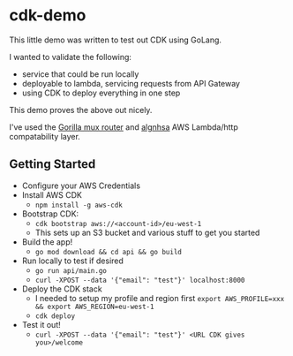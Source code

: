 # cdk-demo

This little demo was written to test out CDK using GoLang.

I wanted to validate the following:
* service that could be run locally
* deployable to lambda, servicing requests from API Gateway
* using CDK to deploy everything in one step

This demo proves the above out nicely.

I've used the [Gorilla mux router](https://github.com/akrylysov/algnhsa) and [algnhsa](https://github.com/akrylysov/algnhsa) AWS Lambda/http compatability layer.

## Getting Started

* Configure your AWS Credentials
* Install AWS CDK 
  * `npm install -g aws-cdk`
* Bootstrap CDK:
  * `cdk bootstrap aws://<account-id>/eu-west-1`
  * This sets up an S3 bucket and various stuff to get you started
* Build the app!
  * `go mod download && cd api && go build`
* Run locally to test if desired
  * `go run api/main.go`
  * `curl -XPOST --data '{"email": "test"}' localhost:8000`
* Deploy the CDK stack
  * I needed to setup my profile and region first `export AWS_PROFILE=xxx && export AWS_REGION=eu-west-1`
  * `cdk deploy`
* Test it out!
  * `curl -XPOST --data '{"email": "test"}' <URL CDK gives you>/welcome`